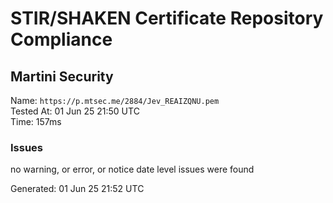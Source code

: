 # STIR/SHAKEN Certificate Repository Compliance

## Martini Security

Name: `https://p.mtsec.me/2884/Jev_REAIZQNU.pem`\
Tested At: 01 Jun 25 21:50 UTC\
Time: 157ms

### Issues

no warning, or error, or notice date level issues were found

Generated: 01 Jun 25 21:52 UTC